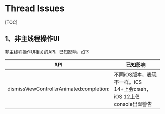 # Thread Issues

[TOC]

## 1、非主线程操作UI



非主线程操作UI相关的API，已知影响，如下

| API                                       | 已知影响                                                     |
| ----------------------------------------- | ------------------------------------------------------------ |
| dismissViewControllerAnimated:completion: | 不同iOS版本，表现不一样。iOS 14+上会crash，iOS 12上仅console出现警告 |







